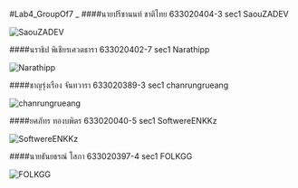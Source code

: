 #Lab4_GroupOf7
_
####นายปรีชานนท์ ชาติไทย 633020404-3 sec1 SaouZADEV

![SaouZADEV](https://avatars.githubusercontent.com/u/82593060?v=4)

####นราธิป พิเชียรเศวตธารา 633020402-7 sec1 Narathipp

![Narathipp](https://avatars.githubusercontent.com/u/121147635?s=400&u=c9fa134d8e1b96ac5c8f7059fc400ca4e929199b&v=4)

####ชาญรุ่งเรือง จันทวารา 633020389-3 sec1 chanrungrueang

![chanrungrueang](https://avatars.githubusercontent.com/u/82648242?v=4)

####ยศภัทร ทองบพิตร 633020040-5 sec1 SoftwereENKKz

![SoftwereENKKz](https://avatars.githubusercontent.com/u/120541490?s=400&u=9ffd9eff47d310dbbcab2b2fefd30ca1bc1e61f6&v=4)

####นายธันยธรณ์ โสภา 633020397-4 sec1 FOLKGG

![FOLKGG](https://avatars.githubusercontent.com/u/65075646?v=4)

